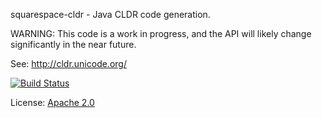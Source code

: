 
squarespace-cldr - Java CLDR code generation.

WARNING: This code is a work in progress, and the API will likely change
significantly in the near future.

See: http://cldr.unicode.org/

[![Build Status](https://travis-ci.org/Squarespace/cldr.svg?branch=master)](https://travis-ci.org/Squarespace/cldr) 

License: [Apache 2.0](LICENSE)

